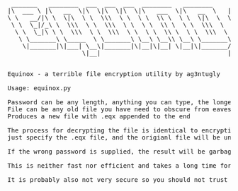 <pre>
 _______   ________  ___  ___  ___  ________   ________     ___    ___
|\  ___ \ |\   __  \|\  \|\  \|\  \|\   ___  \|\   __  \   |\  \  /  /|
\ \   __/|\ \  \|\  \ \  \\\  \ \  \ \  \\ \  \ \  \|\  \  \ \  \/  / /
 \ \  \_|/_\ \  \\\  \ \  \\\  \ \  \ \  \\ \  \ \  \\\  \  \ \    / /
  \ \  \_|\ \ \  \\\  \ \  \\\  \ \  \ \  \\ \  \ \  \\\  \  /     \/
   \ \_______\ \_____  \ \_______\ \__\ \__\\ \__\ \_______\/  /\   \
    \|_______|\|___| \__\|_______|\|__|\|__| \|__|\|_______/__/ /\ __\
                    \|__|                                  |__|/ \|__|


Equinox - a terrible file encryption utility by ag3ntugly

Usage: equinox.py <password> <path_to_file>

Password can be any length, anything you can type, the longer the better.
File can be any old file you have need to obscure from eavesdroppers.
Produces a new file with .eqx appended to the end

The process for decrypting the file is identical to encrypting
just specify the .eqx file, and the origianl file will be unscrambulated.

If the wrong password is supplied, the result will be garbage.

This is neither fast nor efficient and takes a long time for large files.

It is probably also not very secure so you should not trust it with state secrets.
</pre>
